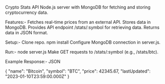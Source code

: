 Crypto Stats API
Node.js server with MongoDB for fetching and storing cryptocurrency data.

Features:-
Fetches real-time prices from an external API.
Stores data in MongoDB.
Provides API endpoint /stats/:symbol for retrieving data.
Returns data in JSON format.

Setup:-
Clone repo.
npm install
Configure MongoDB connection in server.js.

Run:-
node server.js
Make GET requests to /stats/:symbol (e.g., /stats/btc).

Example Response:-
JSON

{
  "name": "Bitcoin",
  "symbol": "BTC",
  "price": 42345.67, 
  "lastUpdated": "2023-01-10T23:59:00.000Z" 
}
